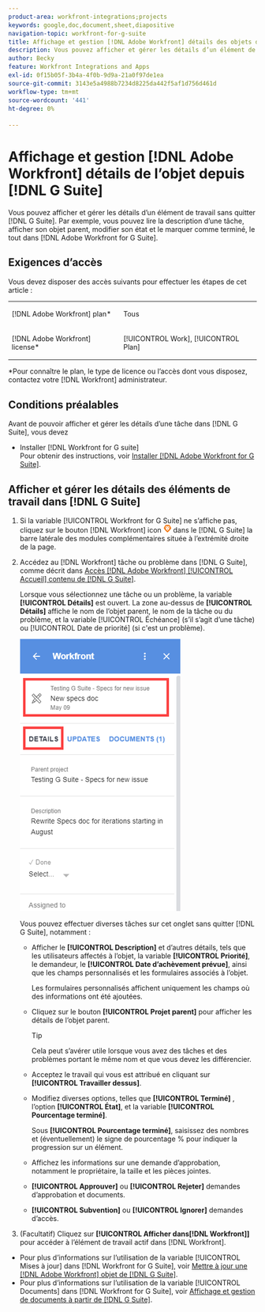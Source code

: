 ```yaml
---
product-area: workfront-integrations;projects
keywords: google,doc,document,sheet,diapositive
navigation-topic: workfront-for-g-suite
title: Affichage et gestion [!DNL Adobe Workfront] détails des objets de la suite G
description: Vous pouvez afficher et gérer les détails d’un élément de travail sans quitter G Suite. Par exemple, vous pouvez lire la description d’une tâche, afficher son objet parent, modifier son état et le marquer comme terminé, le tout dans [!DNL Adobe Workfront] pour la suite G.
author: Becky
feature: Workfront Integrations and Apps
exl-id: 0f15b05f-3b4a-4f0b-9d9a-21a0f97de1ea
source-git-commit: 3143e5a4988b7234d8225da442f5af1d756d461d
workflow-type: tm+mt
source-wordcount: '441'
ht-degree: 0%

---
```


# Affichage et gestion [!DNL Adobe Workfront] détails de l’objet depuis [!DNL G Suite]

Vous pouvez afficher et gérer les détails d’un élément de travail sans quitter [!DNL G Suite]. Par exemple, vous pouvez lire la description d’une tâche, afficher son objet parent, modifier son état et le marquer comme terminé, le tout dans [!DNL Adobe Workfront for G Suite].

## Exigences d’accès

Vous devez disposer des accès suivants pour effectuer les étapes de cet article :

<table style="table-layout:auto"> 
 <col> 
 <col> 
 <tbody> 
  <tr> 
   <td role="rowheader">[!DNL Adobe Workfront] plan*</td> 
   <td> <p>Tous</p> </td> 
  </tr> 
  <tr> 
   <td role="rowheader">[!DNL Adobe Workfront] license*</td> 
   <td> <p>[!UICONTROL Work], [!UICONTROL Plan]</p> </td> 
  </tr> 
</tbody> 
</table>

&#42;Pour connaître le plan, le type de licence ou l’accès dont vous disposez, contactez votre [!DNL Workfront] administrateur.

## Conditions préalables

Avant de pouvoir afficher et gérer les détails d’une tâche dans [!DNL G Suite], vous devez

* Installer [!DNL Workfront for G suite]\
   Pour obtenir des instructions, voir [Installer [!DNL Adobe Workfront for G Suite]](../../workfront-integrations-and-apps/workfront-for-g-suite/install-workfront-for-gsuite.md).

## Afficher et gérer les détails des éléments de travail dans [!DNL G Suite]

1. Si la variable [!UICONTROL Workfront for G Suite] ne s’affiche pas, cliquez sur le bouton [!DNL Workfront] icon ![](assets/wf-lion-icon.png) dans le [!DNL G Suite] la barre latérale des modules complémentaires située à l’extrémité droite de la page.
1. Accédez au [!DNL Workfront] tâche ou problème dans [!DNL G Suite], comme décrit dans [Accès [!DNL Adobe Workfront] [!UICONTROL Accueil] contenu de [!DNL G Suite]](../../workfront-integrations-and-apps/workfront-for-g-suite/access-wf-home-content-from-g-suite.md).

   Lorsque vous sélectionnez une tâche ou un problème, la variable **[!UICONTROL Détails]** est ouvert. La zone au-dessus de **[!UICONTROL Détails]** affiche le nom de l’objet parent, le nom de la tâche ou du problème, et la variable [!UICONTROL Échéance] (s’il s’agit d’une tâche) ou [!UICONTROL Date de priorité] (si c&#39;est un problème).

   ![](assets/details-tab.png)

   Vous pouvez effectuer diverses tâches sur cet onglet sans quitter [!DNL G Suite], notamment :

   * Afficher le **[!UICONTROL Description]** et d’autres détails, tels que les utilisateurs affectés à l’objet, la variable **[!UICONTROL Priorité]**, le demandeur, le **[!UICONTROL Date d’achèvement prévue]**, ainsi que les champs personnalisés et les formulaires associés à l’objet.

      Les formulaires personnalisés affichent uniquement les champs où des informations ont été ajoutées.

   * Cliquez sur le bouton **[!UICONTROL Projet parent]** pour afficher les détails de l’objet parent.

      >[!TIP]
      >
      >Cela peut s’avérer utile lorsque vous avez des tâches et des problèmes portant le même nom et que vous devez les différencier.

   * Acceptez le travail qui vous est attribué en cliquant sur **[!UICONTROL Travailler dessus]**.
   * Modifiez diverses options, telles que **[!UICONTROL Terminé]** , l’option **[!UICONTROL État]**, et la variable **[!UICONTROL Pourcentage terminé]**.

      Sous **[!UICONTROL Pourcentage terminé]**, saisissez des nombres et (éventuellement) le signe de pourcentage % pour indiquer la progression sur un élément.
   * Affichez les informations sur une demande d’approbation, notamment le propriétaire, la taille et les pièces jointes.
   * **[!UICONTROL Approuver]** ou **[!UICONTROL Rejeter]** demandes d’approbation et documents.

   * **[!UICONTROL Subvention]** ou **[!UICONTROL Ignorer]** demandes d’accès.

1. (Facultatif) Cliquez sur **[!UICONTROL Afficher dans[!DNL Workfront]]** pour accéder à l’élément de travail actif dans [!DNL Workfront].

* Pour plus d’informations sur l’utilisation de la variable [!UICONTROL Mises à jour] dans [!DNL Workfront for G Suite], voir [Mettre à jour une [!DNL Adobe Workfront] objet de [!DNL G Suite]](../../workfront-integrations-and-apps/workfront-for-g-suite/update-a-workfront-object-in-gsuite.md).
* Pour plus d’informations sur l’utilisation de la variable [!UICONTROL Documents] dans [!DNL Workfront for G Suite], voir [Affichage et gestion de documents à partir de [!DNL G Suite]](../../workfront-integrations-and-apps/workfront-for-g-suite/view-and-manage-documents-in-gsuite.md).
